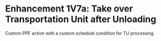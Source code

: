# Enhancement 1V7a: Take over Transportation Unit after Unloading
Custom PPF action with a custom schedule condition for TU processing.
